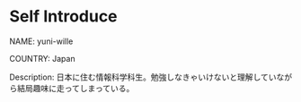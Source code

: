 # Self Introduce
NAME: yuni-wille

COUNTRY: Japan

Description: 日本に住む情報科学科生。勉強しなきゃいけないと理解していながら結局趣味に走ってしまっている。

